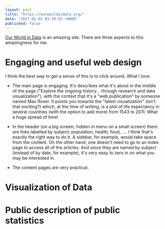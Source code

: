 ```yaml
---
layout: post
title: "https://ourworldindata.org/"
date: "2017-01-02 03:39:55 +0000"
published: false
---
```


[Our World in Data](https://ourworldindata.org/) is an amazing site. There are three aspects to this amazingness for me.

# Engaging and useful web design
I think the best way to get a sense of this is to click around. What I love:

- The main page is engaging. It's describes what it's about in the middle of the page ("Explore the ongoing history... through research and data visualization"), with the context that it's a "web publication" by someone named Max Roser. It points you towards the "latest visualization" (isn't that exciting?) which, at the time of writing, is a plot of life expectancy in several countries (with the option to add more) from 1543 to 2011. What a huge spread of time!

- In the header (on a big screen; hidden in menu on a small screen) there are links labelled by subject: population, health, food, .... I think that's exactly the right way to do it. A sidebar, for example, would take space from the content. On the other hand, one doesn't need to go to an index page to access all of the articles. And since they are named by subject (instead of by date, for example), it's very easy to zero in on what you may be interested in.

- The content pages are very practical.

# Visualization of Data


# Public description of public statistics
